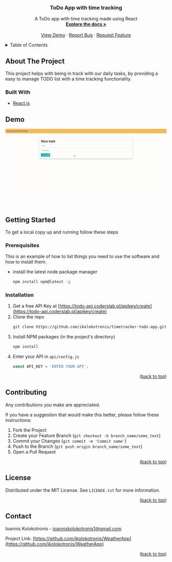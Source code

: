 <div id="top"></div>

<h3 align="center">ToDo App with time tracking</h3>

  <p align="center">
    A ToDo app with time tracking made using React
    <br />
    <a href="https://github.com/ikolokotronis/timetracker-todo-app"><strong>Explore the docs »</strong></a>
    <br />
    <br />
    <a href="#demo">View Demo</a>
    ·
    <a href="https://github.com/ikolokotronis/timetracker-todo-app/issues">Report Bug</a>
    ·
    <a href="https://github.com/ikolokotronis/timetracker-todo-app/issues">Request Feature</a>
  </p>
</div>



<!-- TABLE OF CONTENTS -->
<details>
  <summary>Table of Contents</summary>
  <ol>
    <li>
      <a href="#about-the-project">About The Project</a>
      <ul>
        <li><a href="#built-with">Built With</a></li>
      </ul>
    </li>
    <li>
      <a href="#getting-started">Getting Started</a>
      <ul>
        <li><a href="#prerequisites">Prerequisites</a></li>
        <li><a href="#installation">Installation</a></li>
      </ul>
    </li>
    <li><a href="#contributing">Contributing</a></li>
    <li><a href="#license">License</a></li>
    <li><a href="#contact">Contact</a></li>
  </ol>
</details>



<!-- ABOUT THE PROJECT -->
## About The Project

This project helps with being in track with our daily tasks, by providing a easy to manage TODO list with a time tracking functionality.


### Built With

* [React.js](https://reactjs.org/)


## Demo

![App demo gif](media/gifs/timetracker-todo-app.gif)

<!-- GETTING STARTED -->
## Getting Started

To get a local copy up and running follow these steps

### Prerequisites

This is an example of how to list things you need to use the software and how to install them.
* install the latest node package manager
  ```sh
  npm install npm@latest -g
  ```
### Installation

1. Get a free API Key at [https://todo-api.coderslab.pl/apikey/create](https://todo-api.coderslab.pl/apikey/create)
2. Clone the repo
   ```sh
   git clone https://github.com/ikolokotronis/timetracker-todo-app.git
   ```
3. Install NPM packages (in the project's directory)
   ```sh
   npm install
   ```
4. Enter your API in `api/config.js`
   ```js
   const API_KEY = 'ENTER YOUR API';
   ```

<p align="right">(<a href="#top">back to top</a>)</p>



<!-- CONTRIBUTING -->
## Contributing

Any contributions you make are appreciated.

If you have a suggestion that would make this better, please follow these instructions:

1. Fork the Project
2. Create your Feature Branch (`git checkout -b branch_name/some_text`)
3. Commit your Changes (`git commit -m 'Commit name'`)
4. Push to the Branch (`git push origin branch_name/some_text`)
5. Open a Pull Request

<p align="right">(<a href="#top">back to top</a>)</p>


<!-- LICENSE -->
## License

Distributed under the MIT License. See `LICENSE.txt` for more information.

<p align="right">(<a href="#top">back to top</a>)</p>



<!-- CONTACT -->

## Contact
Ioannis Kolokotronis - ioanniskolokotronis1@gmail.com

Project Link: [https://github.com/ikolokotronis/WeatherApp](https://github.com/ikolokotronis/WeatherApp)

<p align="right">(<a href="#top">back to top</a>)</p>
